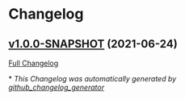 # Changelog

## [v1.0.0-SNAPSHOT](https://github.com/NASA-PDS/supplementer/tree/v1.0.0-SNAPSHOT) (2021-06-24)

[Full Changelog](https://github.com/NASA-PDS/supplementer/compare/a67fee2f301561bb15f6cb744b9ac0e4ae72b183...v1.0.0-SNAPSHOT)



\* *This Changelog was automatically generated by [github_changelog_generator](https://github.com/github-changelog-generator/github-changelog-generator)*
